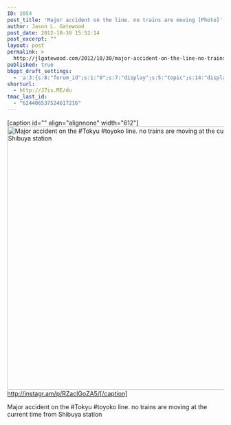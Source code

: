 ```yaml
---
ID: 2054
post_title: 'Major accident on the line. no trains are moving [Photo]'
author: Jason L. Gatewood
post_date: 2012-10-30 15:52:14
post_excerpt: ""
layout: post
permalink: >
  http://jlgatewood.com/2012/10/30/major-accident-on-the-line-no-trains-are-moving-at-photo/
published: true
bbppt_draft_settings:
  - 'a:3:{s:8:"forum_id";s:1:"0";s:7:"display";s:5:"topic";s:14:"display-extras";a:2:{s:6:"xcount";s:1:"5";s:5:"xsort";s:6:"newest";}}'
shorturl:
  - http://J7is.ME/du
tmac_last_id:
  - "624406537524617216"
---
```

[caption id="" align="alignnone" width="612"]<a href="http://jlgatewood.com.previewdns.com/wp-content/uploads/2012/12/64f40e70225e11e28b4622000a9e2975_7.jpg"><img title="Tokyu Signboard" src="http://jlgatewood.com.previewdns.com/wp-content/uploads/2012/12/64f40e70225e11e28b4622000a9e2975_7.jpg" alt="Major accident on the #Tokyu #toyoko line. no trains are moving at the current time from Shibuya station" width="612" height="612" /></a> http://instagr.am/p/RZaclGoZA5/[/caption]

Major accident on the #Tokyu #toyoko line. no trains are moving at the current time from Shibuya station